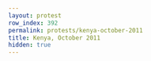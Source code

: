 ```yaml
---
layout: protest
row_index: 392
permalink: protests/kenya-october-2011
title: Kenya, October 2011
hidden: true
---
```

